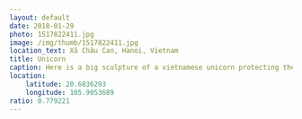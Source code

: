 ```yaml
---
layout: default
date: 2018-01-29
photo: 1517822411.jpg
image: /img/thumb/1517822411.jpg
location_text: Xã Châu Can, Hanoi, Vietnam
title: Unicorn
caption: Here is a big sculpture of a vietnamese unicorn protecting the entrance of a building. Angry looking but was actually very friendly!
location:
    latitude: 20.6836293
    longitude: 105.9053689
ratio: 0.779221
---
```

